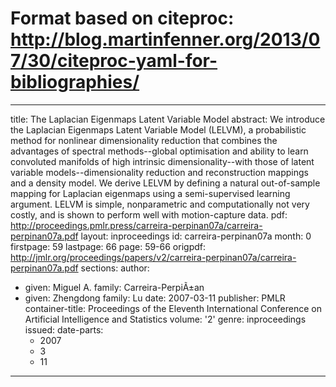 # Format based on citeproc: http://blog.martinfenner.org/2013/07/30/citeproc-yaml-for-bibliographies/
---
title: The Laplacian Eigenmaps Latent Variable Model
abstract: We introduce the Laplacian Eigenmaps Latent Variable Model (LELVM), a probabilistic
  method for nonlinear dimensionality reduction that combines the advantages of spectral
  methods--global optimisation and ability to learn convoluted manifolds of high intrinsic
  dimensionality--with those of latent variable models--dimensionality reduction and
  reconstruction mappings and a density model. We derive LELVM by defining a natural
  out-of-sample mapping for Laplacian eigenmaps using a semi-supervised learning argument.
  LELVM is simple, nonparametric and computationally not very costly, and is shown
  to perform well with motion-capture data.
pdf: http://proceedings.pmlr.press/carreira-perpinan07a/carreira-perpinan07a.pdf
layout: inproceedings
id: carreira-perpinan07a
month: 0
firstpage: 59
lastpage: 66
page: 59-66
origpdf: http://jmlr.org/proceedings/papers/v2/carreira-perpinan07a/carreira-perpinan07a.pdf
sections: 
author:
- given: Miguel A.
  family: Carreira-PerpiÃ±an
- given: Zhengdong
  family: Lu
date: 2007-03-11
publisher: PMLR
container-title: Proceedings of the Eleventh International Conference on Artificial
  Intelligence and Statistics
volume: '2'
genre: inproceedings
issued:
  date-parts:
  - 2007
  - 3
  - 11
---

